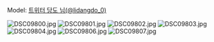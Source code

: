 ﻿---
dddd: 2023.12.16 서코
nickname: 당도
sns_type: x
sns_id: lidangdo_0
---

<a name="lidangdo_0"></a>
Model: <a href="https://x.com/lidangdo_0" target="_blank">트위터 당도 님(@lidangdo_0)</a>

![DSC09800.jpg](/assets/img/2023/12-16/DSC09800.jpg)
![DSC09801.jpg](/assets/img/2023/12-16/DSC09801.jpg)
![DSC09802.jpg](/assets/img/2023/12-16/DSC09802.jpg)
![DSC09803.jpg](/assets/img/2023/12-16/DSC09803.jpg)
![DSC09804.jpg](/assets/img/2023/12-16/DSC09804.jpg)
![DSC09806.jpg](/assets/img/2023/12-16/DSC09806.jpg)
![DSC09807.jpg](/assets/img/2023/12-16/DSC09807.jpg)